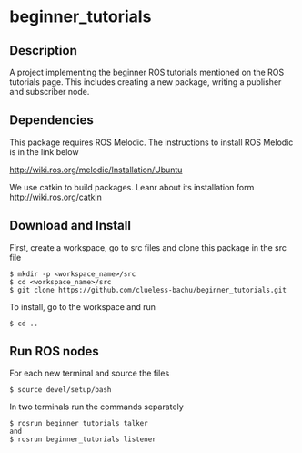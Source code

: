 # beginner_tutorials

## Description

A project implementing the beginner ROS tutorials mentioned on the ROS tutorials page. This includes creating a new package, writing a publisher and subscriber node.

## Dependencies

This package requires ROS Melodic. The instructions to install ROS Melodic is in the link below

http://wiki.ros.org/melodic/Installation/Ubuntu

We use catkin to build packages. Leanr about its installation form http://wiki.ros.org/catkin

## Download and Install

First, create a workspace, go to src files and clone this package in the src file
```
$ mkdir -p <workspace_name>/src
$ cd <workspace_name>/src
$ git clone https://github.com/clueless-bachu/beginner_tutorials.git
```

To install, go to the workspace and run
```
$ cd ..
```

## Run ROS nodes

For each new terminal and source the files
```
$ source devel/setup/bash
```

In two terminals run the commands separately
```
$ rosrun beginner_tutorials talker
and 
$ rosrun beginner_tutorials listener
```